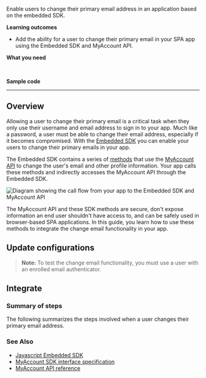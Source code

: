 Enable users to change their primary email address in an application based on the embedded SDK.

**Learning outcomes**

* Add the ability for a user to change their primary email in your SPA app using the Embedded SDK and MyAccount API.

**What you need**

<StackSnippet snippet="whatyouneed" />
</br>

**Sample code**

<StackSnippet snippet="samplecode" />

---

## Overview

Allowing a user to change their primary email is a critical task when they only use their username and email address to sign in to your app. Much like a password, a user must be able to change their email address, especially if it becomes compromised. With the [Embedded SDK](https://github.com/okta/okta-auth-js) you can enable your users to change their primary emails in your app.

The Embedded SDK contains a series of [methods](https://github.com/okta/okta-auth-js/blob/master/docs/myaccount/modules.md) that use the [MyAccount API](/docs/reference/api/myaccount/) to change the user's email and other profile information. Your app calls these methods and indirectly accesses the MyAccount API through the Embedded SDK.

<div class="three-quarter">

![Diagram showing the call flow from your app to the Embedded SDK and MyAccount API](/img/pwd-optional/pwd-optional-change-email-my-account-js-react-overview.png)

</div>

The MyAccount API and these SDK methods are secure, don't expose information an end user shouldn't have access to, and can be safely used in browser-based SPA applications. In this guide, you learn how to use these methods to integrate the change email functionality in your app.

## Update configurations

<StackSnippet snippet="setupoktaorg" inline/>

> **Note:** To test the change email functionality, you must use a user with an enrolled email authenticator.

## Integrate

### Summary of steps

The following summarizes the steps involved when a user changes their primary email address.

<StackSnippet snippet="integrationsummary" />

<StackSnippet snippet="integrationsteps" />

### See Also

* [Javascript Embedded SDK](https://github.com/okta/okta-auth-js)
* [MyAccount SDK interface specification](https://github.com/okta/okta-auth-js/blob/master/docs/myaccount/modules.md)
* [MyAccount API reference](/docs/reference/api/myaccount/)
